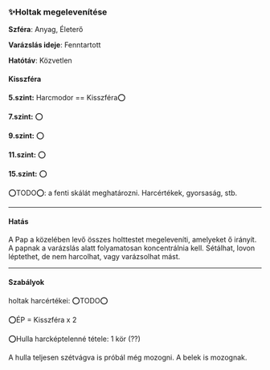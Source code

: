 ### ✨Holtak megelevenítése

**Szféra**: Anyag, Életerő

**Varázslás ideje**: Fenntartott

**Hatótáv**: Közvetlen

#### Kisszféra

**5.szint:** Harcmodor == Kisszféra⭕

**7.szint:** ⭕

**9.szint:** ⭕

**11.szint:** ⭕

**15.szint:** ⭕

⭕TODO⭕: a fenti skálát meghatározni. Harcértékek, gyorsaság, stb.

---
#### Hatás

A Pap a közelében levő összes holttestet megeleveníti, amelyeket ő irányít. A papnak a varázslás alatt folyamatosan koncentrálnia kell. Sétálhat, lovon léptethet, de nem harcolhat, vagy varázsolhat mást.

---
#### Szabályok

holtak harcértékei: ⭕TODO⭕

⭕ÉP = Kisszféra x 2

⭕Hulla harcképtelenné tétele: 1 kör (??)

A hulla teljesen szétvágva is próbál még mozogni. A belek is mozognak.
